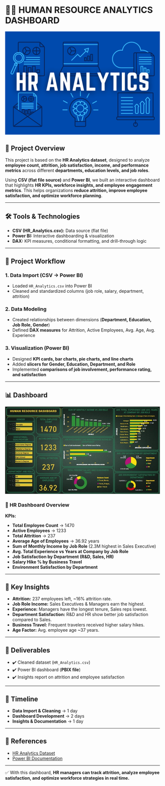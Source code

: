 # 👩‍💼 HUMAN RESOURCE ANALYTICS DASHBOARD

![](https://github.com/BERLINSAMUELRAJ/HR_DASHBOARD/blob/main/HR-Analytics.webp)

## 🚀 Project Overview  
This project is based on the **HR Analytics dataset**, designed to analyze **employee count, attrition, job satisfaction, income, and performance metrics** across different **departments, education levels, and job roles**.  

Using **CSV (flat file source)** and **Power BI**, we built an interactive dashboard that highlights **HR KPIs, workforce insights, and employee engagement metrics**. This helps organizations **reduce attrition, improve employee satisfaction, and optimize workforce planning**.  

---

## 🛠️ Tools & Technologies  
- **CSV (HR_Analytics.csv):** Data source (flat file)  
- **Power BI:** Interactive dashboarding & visualization  
- **DAX:** KPI measures, conditional formatting, and drill-through logic  

---

## 📂 Project Workflow  

### 1. **Data Import (CSV → Power BI)**  
- Loaded `HR_Analytics.csv` into Power BI  
- Cleaned and standardized columns (job role, salary, department, attrition)  

### 2. **Data Modeling**  
- Created relationships between dimensions (**Department, Education, Job Role, Gender**)  
- Defined **DAX measures** for Attrition, Active Employees, Avg. Age, Avg. Experience  

### 3. **Visualization (Power BI)**  
- Designed **KPI cards, bar charts, pie charts, and line charts**  
- Added **slicers for Gender, Education, Department, and Role**  
- Implemented **comparisons of job involvement, performance rating, and satisfaction**  

---

## 📊 Dashboard

![](https://github.com/BERLINSAMUELRAJ/HR_DASHBOARD/blob/main/Dashboard_1.jpg)

### 🔹 **HR Dashboard Overview**  
**KPIs:**  
- **Total Employee Count** → 1470  
- **Active Employees** → 1233  
- **Total Attrition** → 237  
- **Average Age of Employees** → 36.92 years  
- **Sum of Monthly Income by Job Role** (2.3M highest in Sales Executive)  
- **Avg. Total Experience vs Years at Company by Job Role**  
- **Job Satisfaction by Department (R&D, Sales, HR)**  
- **Salary Hike % by Business Travel**  
- **Environment Satisfaction by Department**  

---

## 📌 Key Insights  
- **Attrition:** 237 employees left, ~16% attrition rate.  
- **Job Role Income:** Sales Executives & Managers earn the highest.  
- **Experience:** Managers have the longest tenure, Sales reps lowest.  
- **Department Satisfaction:** R&D and HR show better job satisfaction compared to Sales.  
- **Business Travel:** Frequent travelers received higher salary hikes.  
- **Age Factor:** Avg. employee age ~37 years.  

---

## 🧾 Deliverables  
- ✔️ Cleaned dataset (`HR_Analytics.csv`)  
- ✔️ Power BI dashboard (**PBIX file**)  
- ✔️ Insights report on attrition and employee satisfaction  

---

## 📅 Timeline  
- **Data Import & Cleaning** → 1 day  
- **Dashboard Development** → 2 days  
- **Insights & Documentation** → 1 day  

---

## 📌 References  
- [HR Analytics Dataset](https://www.kaggle.com/datasets)  
- [Power BI Documentation](https://learn.microsoft.com/en-us/power-bi/)  

---

✅ With this dashboard, **HR managers can track attrition, analyze employee satisfaction, and optimize workforce strategies in real time.**  
